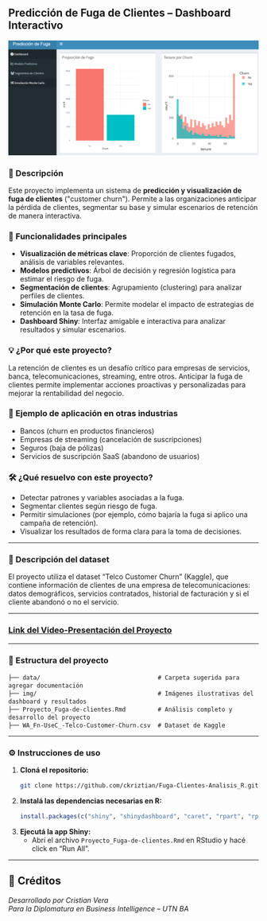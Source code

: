 
## Predicción de Fuga de Clientes – Dashboard Interactivo

![Dashboard Fuga de Clientes](/img/dashboard.png)

### 🚀 Descripción

Este proyecto implementa un sistema de **predicción y visualización de fuga de clientes** ("customer churn"). Permite a las organizaciones anticipar la pérdida de clientes, segmentar su base y simular escenarios de retención de manera interactiva.


### 🎯 Funcionalidades principales

- **Visualización de métricas clave**: Proporción de clientes fugados, análisis de variables relevantes.
- **Modelos predictivos**: Árbol de decisión y regresión logística para estimar el riesgo de fuga.
- **Segmentación de clientes**: Agrupamiento (clustering) para analizar perfiles de clientes.
- **Simulación Monte Carlo**: Permite modelar el impacto de estrategias de retención en la tasa de fuga.
- **Dashboard Shiny**: Interfaz amigable e interactiva para analizar resultados y simular escenarios.


### 💡 ¿Por qué este proyecto?

La retención de clientes es un desafío crítico para empresas de servicios, banca, telecomunicaciones, streaming, entre otros. Anticipar la fuga de clientes permite implementar acciones proactivas y personalizadas para mejorar la rentabilidad del negocio.


### 🏦 Ejemplo de aplicación en otras industrias

- Bancos (churn en productos financieros)
- Empresas de streaming (cancelación de suscripciones)
- Seguros (baja de pólizas)
- Servicios de suscripción SaaS (abandono de usuarios)


### 🛠️ ¿Qué resuelvo con este proyecto?
-	Detectar patrones y variables asociadas a la fuga.
-	Segmentar clientes según riesgo de fuga.
-	Permitir simulaciones (por ejemplo, cómo bajaría la fuga si aplico una campaña de retención).
-	Visualizar los resultados de forma clara para la toma de decisiones.

---

### 📂 Descripción del dataset

El proyecto utiliza el dataset “Telco Customer Churn” (Kaggle), que contiene información de clientes de una empresa de telecomunicaciones: datos demográficos, servicios contratados, historial de facturación y si el cliente abandonó o no el servicio.

---
### [Link del Video-Presentación del Proyecto](https://youtu.be/eLrBgtpBp4A) 
---
### 📁 Estructura del proyecto

```
├── data/                                 # Carpeta sugerida para agregar documentación
├── img/                                  # Imágenes ilustrativas del dashboard y resultados
├── Proyecto_Fuga-de-clientes.Rmd         # Análisis completo y desarrollo del proyecto
├── WA_Fn-UseC_-Telco-Customer-Churn.csv  # Dataset de Kaggle
```

---

### ⚙️ Instrucciones de uso

1. **Cloná el repositorio:**
   ```bash
   git clone https://github.com/ckriztian/Fuga-Clientes-Analisis_R.git
   ```
2. **Instalá las dependencias necesarias en R:**
   ```r
   install.packages(c("shiny", "shinydashboard", "caret", "rpart", "rpart.plot", "DT", "factoextra", "plotly"))
   ```
3. **Ejecutá la app Shiny:**
   - Abrí el archivo `Proyecto_Fuga-de-clientes.Rmd` en RStudio y hacé click en “Run All”.

---

## 👤 Créditos

*Desarrollado por Cristian Vera*  
*Para la Diplomatura en Business Intelligence – UTN BA*

